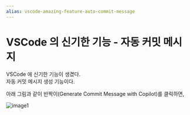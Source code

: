 ```yaml
---
alias: vscode-amazing-feature-auto-commit-message
---
```


# VSCode 의 신기한 기능 - 자동 커밋 메시지

VSCode 에 신기한 기능이 생겼다. \
자동 커밋 메시지 생성 기능이다.

아래 그림과 같이 반짝이(Generate Commit Message with Copilot)를 클릭하면,

![image1](image1.png)